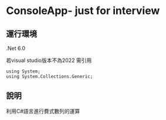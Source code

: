 # ConsoleApp- just for interview 

## 運行環境
.Net 6.0

若visual studio版本不為2022 需引用
```
using System;
using System.Collections.Generic;
```
## 說明

利用C#語言進行費式數列的運算
